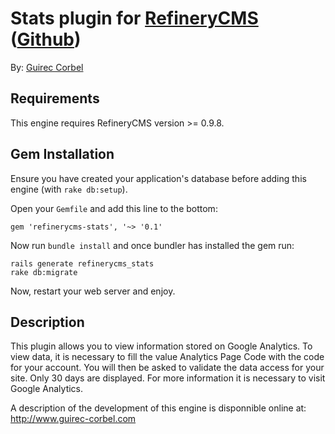 # Stats plugin for [RefineryCMS](http://www.refinerycms.com) ([Github](http://github.com/resolve/refinerycms))

By: [Guirec Corbel](http://www.guirec-corbel.com)

## Requirements

This engine requires RefineryCMS version >= 0.9.8.

## Gem Installation

Ensure you have created your application's database before adding this engine (with ``rake db:setup``).

Open your ``Gemfile`` and add this line to the bottom:

    gem 'refinerycms-stats', '~> '0.1'

Now run ``bundle install`` and once bundler has installed the gem run:

    rails generate refinerycms_stats
    rake db:migrate

Now, restart your web server and enjoy.

## Description

This plugin allows you to view information stored on Google Analytics. To view data, it is necessary to fill the value Analytics Page Code with the code for your account. You will then be asked to validate the data access for your site. Only 30 days are displayed. For more information it is necessary to visit Google Analytics.

A description of the development of this engine is disponnible online at: http://www.guirec-corbel.com


